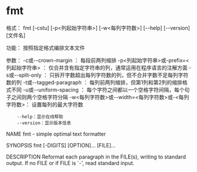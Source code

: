# fmt

格式：
fmt    [-cstu]    [-p<列起始字符串>]    [-w<每列字符数>]    [--help]    [--version]    [文件名]


功能：
按照指定格式编排文本文件


参数：
        -c或--crown-margin                         ：             每段前两列缩排
        -p<列起始字符串>或-prefix=<列起始字符串>   ：             仅合并含有指定字符串的列，通常运用在程序语言的注解方面
        -s或--split-only                           ：             只拆开字数超出每列字符数的列，但不合并字数不足每列字符数的列
        -t或--tagged-paragraph                     ：             每列前两列缩排，但第1列和第2列的缩排格式不同
        -u或--uniform-spacing                      ：             每个字符之间都以一个空格字符间隔，每个句子之间则两个空格字符分隔
        -w<每列字符数>或--width=<每列字符数>或-<每列字符数>：     设置每列的最大字符数

        --help：显示在线帮助
        --version：显示版本信息


NAME
       fmt - simple optimal text formatter

SYNOPSIS
       fmt [-DIGITS] [OPTION]... [FILE]...

DESCRIPTION
       Reformat each paragraph in the FILE(s), writing to standard output.  If no FILE or if FILE is `-', read standard input.
